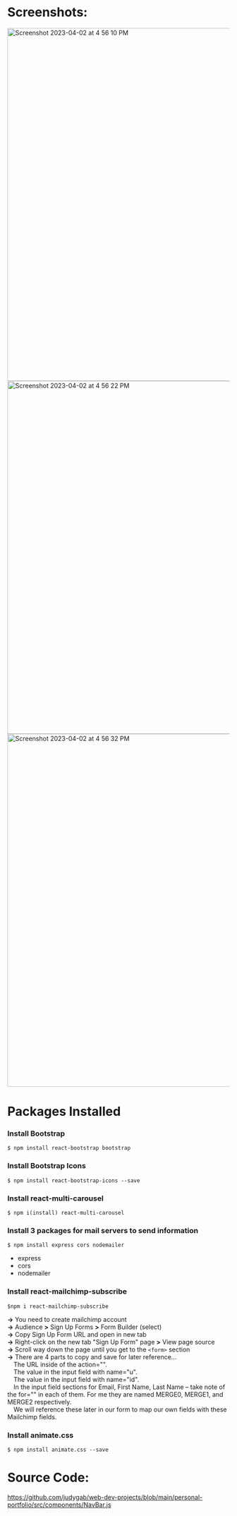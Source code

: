 # Screenshots:
<img width="800" alt="Screenshot 2023-04-02 at 4 56 10 PM" src="https://user-images.githubusercontent.com/42660669/229378576-e9f437c3-e1a4-4f36-ae9d-c98dd6783dc0.png">
<img width="800" alt="Screenshot 2023-04-02 at 4 56 22 PM" src="https://user-images.githubusercontent.com/42660669/229378584-a755d6c3-e27a-46bf-aa7c-ed61fe938261.png">
<img width="800" alt="Screenshot 2023-04-02 at 4 56 32 PM" src="https://user-images.githubusercontent.com/42660669/229378589-c44daea3-95f5-4376-80a9-9a0e1a90d29a.png">

# Packages Installed
### Install Bootstrap
```$ npm install react-bootstrap bootstrap```

### Install Bootstrap Icons
```$ npm install react-bootstrap-icons --save```

### Install react-multi-carousel
```$ npm i(install) react-multi-carousel```

### Install 3 packages for mail servers to send information
```$ npm install express cors nodemailer```
- express
- cors
- nodemailer

### Install react-mailchimp-subscribe
```$npm i react-mailchimp-subscribe```

**->** You need to create mailchimp account <br>
**->** Audience **>** Sign Up Forms **>** Form Builder (select) <br>
**->** Copy Sign Up Form URL and open in new tab <br>
**->** Right-click on the new tab "Sign Up Form" page **>** View page source <br>
**->** Scroll way down the page until you get to the ```<form>``` section <br>
**->** There are 4 parts to copy and save for later reference... <br>
&emsp;The URL inside of the action="". <br>
&emsp;The value in the input field with name="u". <br>
&emsp;The value in the input field with name="id". <br>
&emsp;In the input field sections for Email, First Name, Last Name – take note of the for="" in each of them. For me they are named MERGE0, MERGE1, and MERGE2 respectively.  <br>
&emsp;We will reference these later in our form to map our own fields with these Mailchimp fields. <br>

### Install animate.css
```$ npm install animate.css --save```

# Source Code:
https://github.com/judygab/web-dev-projects/blob/main/personal-portfolio/src/components/NavBar.js
